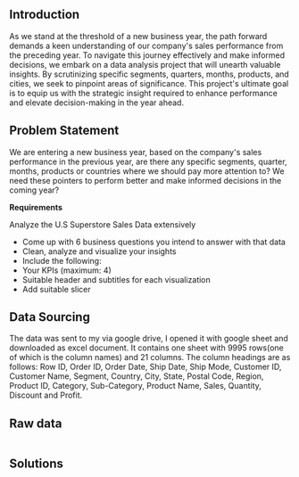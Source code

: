 ## Introduction
As we stand at the threshold of a new business year, the path forward demands a keen understanding of our company's sales performance from the preceding year. To navigate this journey effectively and make informed decisions, we embark on a data analysis project that will unearth valuable insights. By scrutinizing specific segments, quarters, months, products, and cities, we seek to pinpoint areas of significance. This project's ultimate goal is to equip us with the strategic insight required to enhance performance and elevate decision-making in the year ahead.
## Problem Statement
We are entering a new business year, based on the company's sales performance in the previous year, are there any specific 
segments, quarter, months, products or countries where we should pay more attention to? We need these pointers to 
perform better and make informed decisions in the coming year?

**Requirements**

Analyze the U.S Superstore Sales Data extensively
- Come up with 6 business questions you intend to answer with that data
- Clean, analyze and visualize your insights 
- Include the following:
- Your KPIs (maximum: 4)
- Suitable header and subtitles for each visualization
- Add suitable slicer
## Data Sourcing
The data was sent to my via google drive, I opened it with google sheet and downloaded as excel document.
It contains one sheet with 9995 rows(one of which is the column names) and 21 columns. The column headings are as follows: Row ID, Order ID, Order Date, Ship Date, Ship Mode, Customer ID, Customer Name, Segment, Country, City, State, Postal Code, Region, Product ID, Category, Sub-Category, Product Name, Sales, Quantity, Discount and Profit.
## Raw data
![]()
## Solutions



